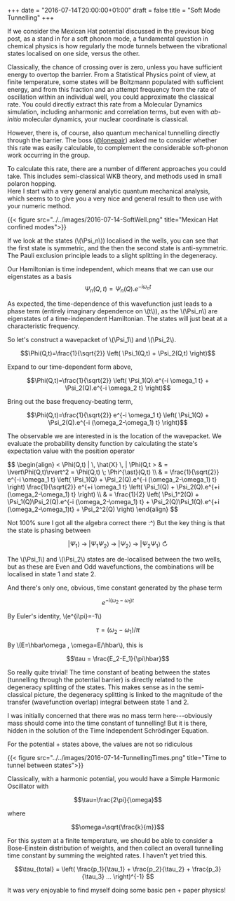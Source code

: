 +++
date = "2016-07-14T20:00:00+01:00"
draft = false
title = "Soft Mode Tunnelling"
+++

<!-- MathJax -->
<script type="text/javascript"
  src="https://cdn.mathjax.org/mathjax/latest/MathJax.js?config=TeX-AMS-MML_HTMLorMML">
</script>

If we consider the Mexican Hat potential discussed in the previous blog post,
as a stand in for a soft phonon mode, a fundamental question in
chemical physics is how regularly the mode tunnels between the vibrational
states localised on one side, versus the other. 

Classically, the chance of crossing over is zero, unless you have sufficient
energy to overtop the barrier. 
From a Statistical Physics point of view, at finite temperature, some states
will be Boltzmann populated with sufficient energy, and from this fraction and
an attempt frequency from the rate of oscillation within an individual well,
you could approximate the classical rate.
You could directly extract this rate from a Molecular Dynamics simulation,
including anharmonic and correlation terms, but even with *ab-initio* molecular
dynamics, your nuclear coordinate is classical. 

However, there is, of course, also quantum mechanical tunnelling directly
through the barrier. 
The boss ([@lonepair](https://twitter.com/lonepair)) asked me to consider
whether this rate was easily calculable, to complement the considerable
soft-phonon work occurring in the group. 

To calculate this rate, there are a number of different approaches you could
take. 
This includes semi-classical WKB theory, and methods used in small polaron hopping.  
Here I start with a very general analytic quantum mechanical analysis, which
seems to to give you a very nice and general result to then use with your
numeric method.

{{< figure src="../../images/2016-07-14-SoftWell.png" title="Mexican Hat confined modes">}}

If we look at the states (\\(\Psi_n\\)) localised in the wells, you can see
that the first state is symmetric, and the then the second state is
anti-symmetric. The Pauli exclusion principle leads to a slight splitting in
the degeneracy.

Our Hamiltonian is time independent, which means that we can use our eigenstates as a basis
$$\Psi_n(Q,t) = \Psi_n(Q).e^{-i \omega_n t}$$

As expected, the time-dependence of this wavefunction just leads to a phase term (entirely imaginary dependence on \\(t\\)), as the \\(\Psi_n\\) are eigenstates of a time-independent Hamiltonian. The states will just beat at a characteristic frequency.

So let's construct a wavepacket of \\(\Psi_1\\) and \\(\Psi_2\\).

$$\Phi(Q,t)=\frac{1}{\sqrt{2}} \left( \Psi_1(Q,t) + \Psi_2(Q,t)  \right)$$

Expand to our time-dependent form above,

$$\Phi(Q,t)=\frac{1}{\sqrt{2}} \left( \Psi_1(Q).e^{-i \omega_1 t} + \Psi_2(Q).e^{-i \omega_2 t}  \right)$$

Bring out the base frequency-beating term,

$$\Phi(Q,t)=\frac{1}{\sqrt{2}} e^{-i \omega_1 t} \left( \Psi_1(Q) + \Psi_2(Q).e^{-i (\omega_2-\omega_1) t}  \right)$$

The observable we are interested in is the location of the wavepacket. 
We evaluate the probability density function by calculating the state's
expectation value with the position operator

<div>
$$ 
\begin{align}
< \Phi(Q,t) | \, \hat{X} \, | \Phi(Q,t > & =  \lvert\Phi(Q,t)\rvert^2 = \Phi(Q,t) \; \Phi^{\ast}(Q,t)
\\
& = \frac{1}{\sqrt{2}} e^{-i \omega_1 t} \left( \Psi_1(Q) + \Psi_2(Q).e^{-i (\omega_2-\omega_1) t}  \right) \frac{1}{\sqrt{2}} e^{+i \omega_1 t} \left( \Psi_1(Q) + \Psi_2(Q).e^{+i (\omega_2-\omega_1) t}  \right)
\\
& = \frac{1}{2} \left( \Psi_1^2(Q) + \Psi_1(Q)\Psi_2(Q).e^{-i (\omega_2-\omega_1) t} + \Psi_2(Q)\Psi_1(Q).e^{+i (\omega_2-\omega_1)t} + \Psi_2^2(Q) \right) 
\end{align}
$$
</div>

Not 100% sure I got all the algebra correct there :^) 
But the key thing is that the state is phasing between 

$$ \lvert\Psi_1\rangle \;\rightarrow\; 
\lvert\Psi_1\Psi_2\rangle \;\rightarrow\; 
\lvert\Psi_2\rangle \;\rightarrow\; 
\lvert\Psi_2\Psi_1\rangle \;\circlearrowright$$

The \\(\Psi_1\\) and \\(\Psi_2\\) states are de-localised between the two wells,
but as these are Even and Odd wavefunctions, the combinations will be localised
in state 1 and state 2.

And there's only one, obvious, time constant generated by the phase term

$$e^{-i (\omega_2-\omega_1) t}$$

By Euler's identity, \\(e^{i\pi}=-1\\)

$$\tau=(\omega_2-\omega_1)/\pi$$

By \\(E=\hbar\omega , \omega=E/\hbar\\), this is

$$\tau = \frac{E_2-E_1}{\pi\hbar}$$

So really quite trivial! The time constant of beating between the states
(tunnelling through the potential barrier) is directly related to the degeneracy
splitting of the states. 
This makes sense as in the semi-classical picture, the degeneracy splitting is
linked to the magnitude of the transfer (wavefunction overlap) integral
between state 1 and 2.

I was initially concerned that there was no mass term here---obviously mass
should come into the time constant of tunnelling! But it is there, hidden in the
solution of the Time Independent Schr&ouml;dinger Equation. 

For the potential + states above, the values are not so ridiculous

{{< figure src="../../images/2016-07-14-TunnellingTimes.png" title="Time to tunnel between states">}}

Classically, with a harmonic potential, you would have a Simple Harmonic
Oscillator with 

$$\tau=\frac{2\pi}{\omega}$$ 

where 

$$\omega=\sqrt{\frac{k}{m}}$$

For this system at a finite temperature, we should be able to consider a
Bose-Einstein distribution of weights, and then collect an overall tunnelling
time constant by summing the weighted rates. I haven't yet tried this.

$$\tau_{total} = \left( \frac{p_1}{\tau_1} + \frac{p_2}{\tau_2} + \frac{p_3}{\tau_3} ... \right)^{-1} $$

It was very enjoyable to find myself doing some basic pen + paper physics! 
